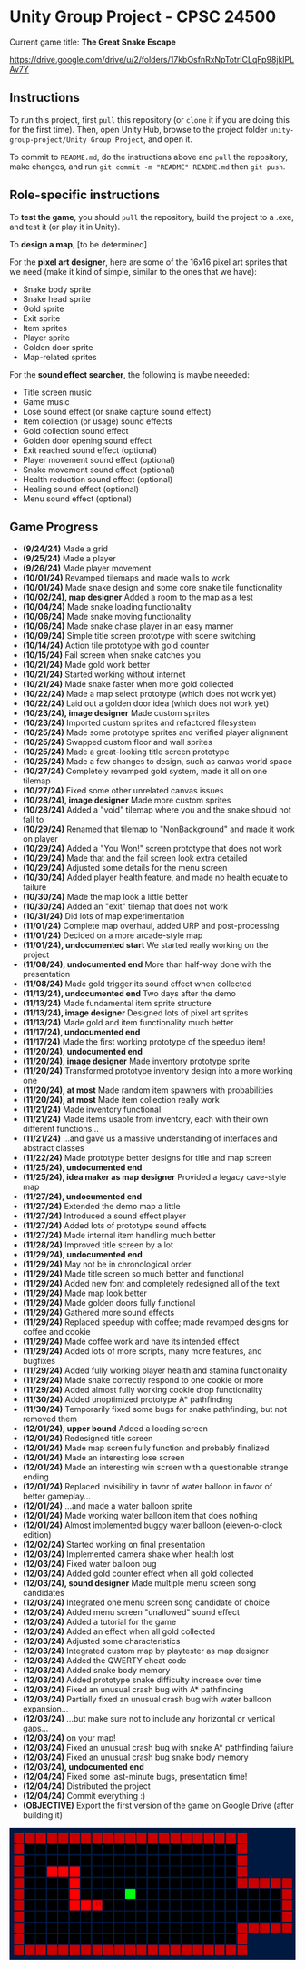 # Unity Group Project - CPSC 24500

Current game title: **The Great Snake Escape**

https://drive.google.com/drive/u/2/folders/17kbOsfnRxNpTotrICLqFp98jklPLAv7Y

## Instructions 
To run this project, first `pull` this repository (or `clone` it if you are doing this for the first time). Then, open Unity Hub, browse to the project folder `unity-group-project/Unity Group Project`, and open it.

To commit to `README.md`, do the instructions above and `pull` the repository, make changes, and run `git commit -m "README" README.md` then `git push`.

## Role-specific instructions 
To **test the game**, you should `pull` the repository, build the project to a .exe, and test it (or play it in Unity).

To **design a map**, [to be determined]

For the **pixel art designer**, here are some of the 16x16 pixel art sprites that we need (make it kind of simple, similar to the ones that we have):
- Snake body sprite 
- Snake head sprite 
- Gold sprite 
- Exit sprite 
- Item sprites 
- Player sprite 
- Golden door sprite 
- Map-related sprites 

For the **sound effect searcher**, the following is maybe neeeded:
- Title screen music 
- Game music 
- Lose sound effect (or snake capture sound effect)
- Item collection (or usage) sound effects 
- Gold collection sound effect 
- Golden door opening sound effect 
- Exit reached sound effect (optional)
- Player movement sound effect (optional)
- Snake movement sound effect (optional)
- Health reduction sound effect (optional)
- Healing sound effect (optional)
- Menu sound effect (optional)

## Game Progress 
- **(9/24/24)** Made a grid 
- **(9/25/24)** Made a player 
- **(9/26/24)** Made player movement 
- **(10/01/24)** Revamped tilemaps and made walls to work 
- **(10/01/24)** Made snake design and some core snake tile functionality 
- **(10/02/24), map designer** Added a room to the map as a test 
- **(10/04/24)** Made snake loading functionality 
- **(10/06/24)** Made snake moving functionality 
- **(10/06/24)** Made snake chase player in an easy manner 
- **(10/09/24)** Simple title screen prototype with scene switching 
- **(10/14/24)** Action tile prototype with gold counter 
- **(10/15/24)** Fail screen when snake catches you 
- **(10/21/24)** Made gold work better 
- **(10/21/24)** Started working without internet 
- **(10/21/24)** Made snake faster when more gold collected 
- **(10/22/24)** Made a map select prototype (which does not work yet)
- **(10/22/24)** Laid out a golden door idea (which does not work yet)
- **(10/23/24), image designer** Made custom sprites 
- **(10/23/24)** Imported custom sprites and refactored filesystem 
- **(10/25/24)** Made some prototype sprites and verified player alignment 
- **(10/25/24)** Swapped custom floor and wall sprites 
- **(10/25/24)** Made a great-looking title screen prototype 
- **(10/25/24)** Made a few changes to design, such as canvas world space 
- **(10/27/24)** Completely revamped gold system, made it all on one tilemap 
- **(10/27/24)** Fixed some other unrelated canvas issues 
- **(10/28/24), image designer** Made more custom sprites 
- **(10/28/24)** Added a "void" tilemap where you and the snake should not fall to 
- **(10/29/24)** Renamed that tilemap to "NonBackground" and made it work on player 
- **(10/29/24)** Added a "You Won!" screen prototype that does not work 
- **(10/29/24)** Made that and the fail screen look extra detailed 
- **(10/29/24)** Adjusted some details for the menu screen 
- **(10/30/24)** Added player health feature, and made no health equate to failure 
- **(10/30/24)** Made the map look a little better 
- **(10/30/24)** Added an "exit" tilemap that does not work 
- **(10/31/24)** Did lots of map experimentation 
- **(11/01/24)** Complete map overhaul, added URP and post-processing 
- **(11/01/24)** Decided on a more arcade-style map 
- **(11/01/24), undocumented start** We started really working on the project 
- **(11/08/24), undocumented end** More than half-way done with the presentation 
- **(11/08/24)** Made gold trigger its sound effect when collected 
- **(11/13/24), undocumented end** Two days after the demo 
- **(11/13/24)** Made fundamental item sprite structure 
- **(11/13/24), image designer** Designed lots of pixel art sprites 
- **(11/13/24)** Made gold and item functionality much better 
- **(11/17/24), undocumented end**
- **(11/17/24)** Made the first working prototype of the speedup item!
- **(11/20/24), undocumented end**
- **(11/20/24), image designer** Made inventory prototype sprite 
- **(11/20/24)** Transformed prototype inventory design into a more working one 
- **(11/20/24), at most** Made random item spawners with probabilities 
- **(11/20/24), at most** Made item collection really work 
- **(11/21/24)** Made inventory functional 
- **(11/21/24)** Made items usable from inventory, each with their own different functions...
- **(11/21/24)** ...and gave us a massive understanding of interfaces and abstract classes 
- **(11/22/24)** Made prototype better designs for title and map screen 
- **(11/25/24), undocumented end**
- **(11/25/24), idea maker as map designer** Provided a legacy cave-style map 
- **(11/27/24), undocumented end**
- **(11/27/24)** Extended the demo map a little 
- **(11/27/24)** Introduced a sound effect player 
- **(11/27/24)** Added lots of prototype sound effects 
- **(11/27/24)** Made internal item handling much better 
- **(11/28/24)** Improved title screen by a lot 
- **(11/29/24), undocumented end**
- **(11/29/24)** May not be in chronological order 
- **(11/29/24)** Made title screen so much better and functional 
- **(11/29/24)** Added new font and completely redesigned all of the text 
- **(11/29/24)** Made map look better 
- **(11/29/24)** Made golden doors fully functional 
- **(11/29/24)** Gathered more sound effects 
- **(11/29/24)** Replaced speedup with coffee; made revamped designs for coffee and cookie 
- **(11/29/24)** Made coffee work and have its intended effect 
- **(11/29/24)** Added lots of more scripts, many more features, and bugfixes 
- **(11/29/24)** Added fully working player health and stamina functionality 
- **(11/29/24)** Made snake correctly respond to one cookie or more 
- **(11/29/24)** Added almost fully working cookie drop functionality 
- **(11/30/24)** Added unoptimized prototype A* pathfinding 
- **(11/30/24)** Temporarily fixed some bugs for snake pathfinding, but not removed them 
- **(12/01/24), upper bound** Added a loading screen 
- **(12/01/24)** Redesigned title screen 
- **(12/01/24)** Made map screen fully function and probably finalized 
- **(12/01/24)** Made an interesting lose screen 
- **(12/01/24)** Made an interesting win screen with a questionable strange ending 
- **(12/01/24)** Replaced invisibility in favor of water balloon in favor of better gameplay...
- **(12/01/24)** ...and made a water balloon sprite 
- **(12/01/24)** Made working water balloon item that does nothing 
- **(12/01/24)** Almost implemented buggy water balloon (eleven-o-clock edition)
- **(12/02/24)** Started working on final presentation 
- **(12/03/24)** Implemented camera shake when health lost 
- **(12/03/24)** Fixed water balloon bug 
- **(12/03/24)** Added gold counter effect when all gold collected 
- **(12/03/24), sound designer** Made multiple menu screen song candidates 
- **(12/03/24)** Integrated one menu screen song candidate of choice 
- **(12/03/24)** Added menu screen "unallowed" sound effect 
- **(12/03/24)** Added a tutorial for the game 
- **(12/03/24)** Added an effect when all gold collected 
- **(12/03/24)** Adjusted some characteristics 
- **(12/03/24)** Integrated custom map by playtester as map designer 
- **(12/03/24)** Added the QWERTY cheat code 
- **(12/03/24)** Added snake body memory 
- **(12/03/24)** Added prototype snake difficulty increase over time 
- **(12/03/24)** Fixed an unusual crash bug with A* pathfinding 
- **(12/03/24)** Partially fixed an unusual crash bug with water balloon expansion...
- **(12/03/24)** ...but make sure not to include any horizontal or vertical gaps...
- **(12/03/24)** on your map!
- **(12/03/24)** Fixed an unusual crash bug with snake A* pathfinding failure 
- **(12/03/24)** Fixed an unusual crash bug snake body memory 
- **(12/03/24), undocumented end**
- **(12/04/24)** Fixed some last-minute bugs, presentation time!
- **(12/04/24)** Distributed the project 
- **(12/04/24)** Commit everything :)
- **(OBJECTIVE)** Export the first version of the game on Google Drive (after building it)

![alt text](./image.png)